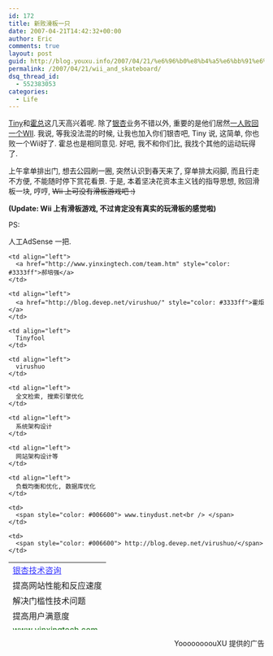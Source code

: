 ```yaml
---
id: 172
title: 新败滑板一只
date: 2007-04-21T14:42:32+00:00
author: Eric
comments: true
layout: post
guid: http://blog.youxu.info/2007/04/21/%e6%96%b0%e8%b4%a5%e6%bb%91%e6%9d%bf%e4%b8%80%e5%8f%aa/
permalink: /2007/04/21/wii_and_skateboard/
dsq_thread_id:
  - 552383053
categories:
  - Life
---
```

 [Tiny](http://www.tinydust.net/prog/diary/diary.htm)和[霍总](http://blog.devep.net/virushuo/)这几天高兴着呢. 除了[银杏](http://www.yinxingtech.com/)业务不错以外, 重要的是他们居然[一人败回一个WII](http://blog.donglu.org/2007/04/21/%25e4%25ba%25ba%25e4%25ba%25ba%25e9%2583%25bd%25e9%259c%2580%25e8%25a6%2581%25e4%25b8%2580%25e4%25b8%25aawii/). 我说, 等我没法混的时候, 让我也加入你们银杏吧, Tiny 说, 这简单, 你也败一个Wii好了. 霍总也是相同意见. 好吧, 我不和你们比, 我找个其他的运动玩得了.

上午拿单排出门, 想去公园刷一圈, 突然认识到春天来了, 穿单排太闷脚, 而且行走不方便, 不能随时停下赏花看景. 于是, 本着坚决花资本主义钱的指导思想, 败回滑板一块, 哼哼, <strike>Wii 上可没有滑板游戏吧 :)</strike>

**(Update: Wii 上有滑板游戏, 不过肯定没有真实的玩滑板的感觉啦)** 

PS:

人工AdSense 一把.

<strike> </strike>

<table border="0" height="133" width="805">
  <tr>
    <td align="left">
      <a href="http://www.yinxingtech.com/" style="color: #3333ff">银杏技术咨询</a>
    </td>
    
    <td align="left">
      <a href="http://www.yinxingtech.com/team.htm" style="color: #3333ff">郝培强</a>
    </td>
    
    <td align="left">
      <a href="http://blog.devep.net/virushuo/" style="color: #3333ff">霍炬</a>
    </td>
  </tr>
  
  <tr>
    <td align="left">
      提高网站性能和反应速度
    </td>
    
    <td align="left">
      Tinyfool
    </td>
    
    <td align="left">
      virushuo
    </td>
  </tr>
  
  <tr>
    <td align="left">
      解决门槛性技术问题
    </td>
    
    <td align="left">
      全文检索, 搜索引擎优化
    </td>
    
    <td align="left">
      系统架构设计
    </td>
  </tr>
  
  <tr>
    <td align="left">
      提高用户满意度
    </td>
    
    <td align="left">
      网站架构设计等
    </td>
    
    <td align="left">
      负载均衡和优化, 数据库优化
    </td>
  </tr>
  
  <tr>
    <td>
      <span style="color: #006600">www.yinxingtech.com<br /> </span>
    </td>
    
    <td>
      <span style="color: #006600"> www.tinydust.net<br /> </span>
    </td>
    
    <td>
      <span style="color: #006600"> http://blog.devep.net/virushuo/</span>
    </td>
  </tr>
</table>

<p align="right">
  YoooooooouXU 提供的广告
</p>

<p align="left">
  <strike> </strike>
</p>

<p align="right">
  &nbsp;
</p>